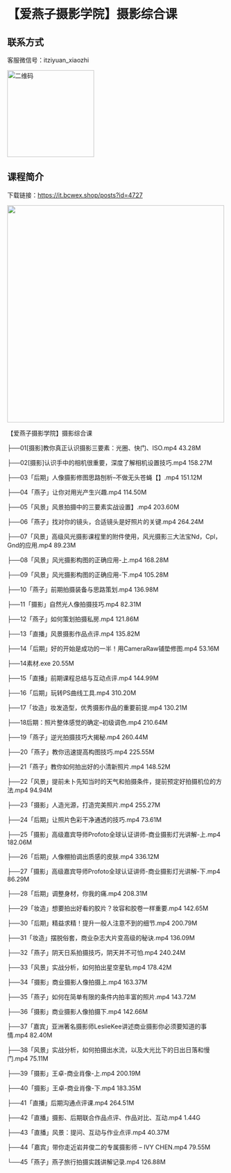 # 【爱燕子摄影学院】摄影综合课

## 联系方式

客服微信号：itziyuan_xiaozhi

<img src="https://ziyuanyun.oss-cn-guangzhou.aliyuncs.com/common/20240614073449/666b82192834a.jpg" width="200" height="200" alt="二维码">

## 课程简介

下载链接：https://it.bcwex.shop/posts?id=4727

<img src="https://ziyuanyun.oss-cn-guangzhou.aliyuncs.com/yun/20241129110554/67492f920fa3a.jpg" width="500" alt="">

  【爱燕子摄影学院】摄影综合课



 ├──01[摄影]教你真正认识摄影三要素：光圈、快门、ISO.mp4 43.28M

 ├──02[摄影]认识手中的相机很重要，深度了解相机设置技巧.mp4 158.27M

 ├──03「后期」人像摄影修图思路刨析&#8211;不做无头苍蝇【】.mp4 151.12M

 ├──04「燕子」让你对用光产生兴趣.mp4 114.50M

 ├──05「风景」风景拍摄中的三要素实战设置】.mp4 203.60M

 ├──06「燕子」找对你的镜头，合适镜头是好照片的关键.mp4 264.24M

 ├──07「风景」高级风光摄影课程里的附件使用，风光摄影三大法宝Nd，Cpl，Gnd的应用.mp4 89.23M

 ├──08「风景」风光摄影构图的正确应用-上.mp4 168.28M

 ├──09「风景」风光摄影构图的正确应用-下.mp4 105.28M

 ├──10「燕子」前期拍摄装备与思路策划.mp4 136.98M

 ├──11「摄影」自然光人像拍摄技巧.mp4 82.31M

 ├──12「燕子」如何策划拍摄私房.mp4 121.86M

 ├──13「直播」风景摄影作品点评.mp4 135.82M

 ├──14「后期」好的开始是成功的一半！用CameraRaw铺垫修图.mp4 53.16M

 ├──14素材.exe 20.55M

 ├──15「直播」前期课程总结与互动点评.mp4 144.99M

 ├──16「后期」玩转PS曲线工具.mp4 310.20M

 ├──17「妆造」妆发造型，优秀摄影作品的重要前提.mp4 130.21M

 ├──18后期：照片整体感觉的确定&#8211;初级调色.mp4 210.64M

 ├──19「燕子」逆光拍摄技巧大揭秘.mp4 260.44M

 ├──20「燕子」教你迅速提高构图技巧.mp4 225.55M

 ├──21「燕子」教你如何拍出好的小清新照片.mp4 148.52M

 ├──22「风景」提前未卜先知当时的天气和拍摄条件，提前预定好拍摄机位的方法.mp4 94.94M

 ├──23「摄影」人造光源，打造完美照片.mp4 255.27M

 ├──24「后期」让照片色彩干净通透的技巧.mp4 73.61M

 ├──25「摄影」高级嘉宾导师Profoto全球认证讲师-商业摄影灯光讲解-上.mp4 182.06M

 ├──26「后期」人像棚拍调出质感的皮肤.mp4 336.12M

 ├──27「摄影」高级嘉宾导师Profoto全球认证讲师-商业摄影灯光讲解-下.mp4 86.29M

 ├──28「后期」调整身材，你我的痛.mp4 208.31M

 ├──29「妆造」想要拍出好看的胶片？妆容和胶卷一样重要.mp4 142.65M

 ├──30「后期」精益求精！提升一般人注意不到的细节.mp4 200.79M

 ├──31「妆造」摆脱俗套，商业杂志大片变高级的秘诀.mp4 136.09M

 ├──32「燕子」阴天日系拍摄技巧，阴天并不可怕.mp4 240.24M

 ├──33「风景」实战分析，如何拍出星空星轨.mp4 178.42M

 ├──34「摄影」商业摄影人像拍摄上.mp4 163.37M

 ├──35「燕子」如何在简单有限的条件内拍丰富的照片.mp4 143.72M

 ├──36「摄影」商业摄影人像拍摄下.mp4 142.66M

 ├──37「嘉宾」亚洲著名摄影师LeslieKee讲述商业摄影你必须要知道的事情.mp4 82.40M

 ├──38「风景」实战分析，如何拍摄出水流，以及大光比下的日出日落和慢门.mp4 75.11M

 ├──39「摄影」王卓-商业肖像-上.mp4 200.19M

 ├──40「摄影」王卓-商业肖像-下.mp4 183.35M

 ├──41「直播」后期沟通点评课.mp4 264.51M

 ├──42「直播」摄影、后期联合作品点评、作品对比、互动.mp4 1.44G

 ├──43「直播」风景：提问、互动与作业点评.mp4 40.37M

 ├──44「嘉宾」带你走近岩井俊二的专属摄影师 &#8211; IVY CHEN.mp4 79.55M

 └──45「燕子」燕子旅行拍摄实践讲解记录.mp4 126.88M

  
